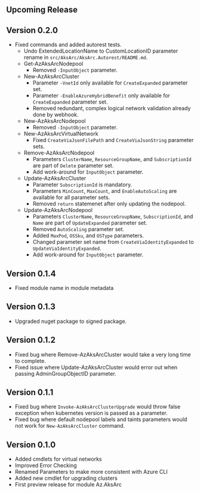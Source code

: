 <!--
    Please leave this section at the top of the change log.

    Changes for the upcoming release should go under the section titled "Upcoming Release", and should adhere to the following format:

    ## Upcoming Release
    * Overview of change #1
        - Additional information about change #1
    * Overview of change #2
        - Additional information about change #2
        - Additional information about change #2
    * Overview of change #3
    * Overview of change #4
        - Additional information about change #4

    ## YYYY.MM.DD - Version X.Y.Z (Previous Release)
    * Overview of change #1
        - Additional information about change #1
-->
## Upcoming Release

## Version 0.2.0
* Fixed commands and added autorest tests.
    - Undo ExtendedLocationName to CustomLocationID parameter rename in `src/AksArc/AksArc.Autorest/README.md`.
    - Get-AzAksArcNodepool
        - Removed `-InputObject` parameter.
    - New-AzAksArcCluster
        - Parameter `-VnetId` only available for `CreateExpanded` parameter set.
        - Parameter `-EnableAzureHybridBenefit` only available for `CreateExpanded` parameter set.
        - Removed redundant, complex logical network validation already done by webhook.
    - New-AzAksArcNodepool
        - Removed `-InputObject` parameter.
    - New-AzAksArcVirtualNetwork
        - Fixed `CreateViaJsonFilePath` and `CreateViaJsonString` parameter sets.
    - Remove-AzAksArcNodepool
        - Parameters `ClusterName`, `ResourceGroupName`, and `SubscriptionId` are part of `Delete` parameter set.
        - Add work-around for `InputObject` parameter.
    - Update-AzAksArcCluster
        - Parameter `SubscriptionId` is mandatory.
        - Parameters `MinCount`, `MaxCount`, and `EnableAutoScaling` are available for all parameter sets.
        - Removed `return` statemenet after only updating the nodepool.
    - Update-AzAksArcNodepool
        - Parameters `ClusterName`, `ResourceGroupName`, `SubscriptionId`, and `Name` are part of `UpdateExpanded` parameter set.
        - Removed `AutoScaling` parameter set.
        - Added `MaxPod`, `OSSku`, and `OSType` parameters.
        - Changed parameter set name from `CreateViaIdentityExpanded` to `UpdateViaIdentityExpanded`.
        - Add work-around for `InputObject` parameter.

## Version 0.1.4
* Fixed module name in module metadata

## Version 0.1.3
* Upgraded nuget package to signed package.

## Version 0.1.2
* Fixed bug where Remove-AzAksArcCluster would take a very long time to complete.
* Fixed issue where Update-AzAksArcCluster would error out when passing AdminGroupObjectID parameter.

## Version 0.1.1
* Fixed bug where `Invoke-AzAksArcClusterUpgrade` would throw false exception when kubernetes version is passed as a parameter. 
* Fixed bug where default nodepool labels and taints parameters would not work for `New-AzAksArcCluster` command.

## Version 0.1.0
* Added cmdlets for virtual networks
* Improved Error Checking
* Renamed Parameters to make more consistent with Azure CLI
* Added new cmdlet for upgrading clusters
* First preview release for module Az.AksArc
